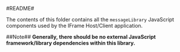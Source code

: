 #README#

The contents of this folder contains all the `messageLibrary` JavaScript components used by the IFrame Host/Client application.

##Note##
**Generally, there should be no external JavaScript framework/library dependencies within this library.**